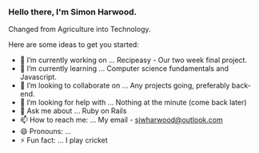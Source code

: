 ### Hello there, I'm Simon Harwood. 

Changed from Agriculture into Technology.




<!-- 
**SJWHarwood/SJWHarwood** is a ✨ _special_ ✨ repository because its `README.md` (this file) appears on your GitHub profile.
 --> 
 
Here are some ideas to get you started:

- 🔭 I’m currently working on ... Recipeasy - Our two week final project.
- 🌱 I’m currently learning ... Computer science fundamentals and Javascript. 
- 👯 I’m looking to collaborate on ... Any projects going, preferably back-end. 
- 🤔 I’m looking for help with ... Nothing at the minute (come back later)
- 💬 Ask me about ... Ruby on Rails
- 📫 How to reach me: ... My email - sjwharwood@outlook.com
- 😄 Pronouns: ... 
- ⚡ Fun fact: ... I play cricket

